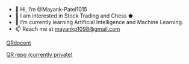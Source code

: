 - 👋 Hi, I’m @Mayank-Patel1015
- 🤔 I am interested in Stock Trading and Chess **♚**
- 🌱 I’m currently learning Artificial Intelligence and Machine Learning.
- 📫 Reach me at mayankp1098@gmail.com

[QRdocent](https://qrdocent.com)

[QR repo (currently private)](https://github.com/Mayank-Patel1/QRdocent)
